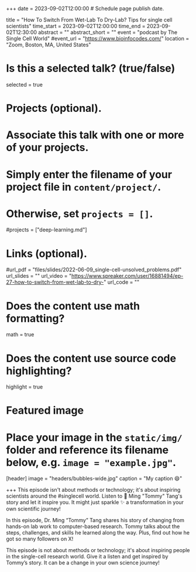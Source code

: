+++
date = 2023-09-02T12:00:00  # Schedule page publish date.

title = "How To Switch From Wet-Lab To Dry-Lab? Tips for single cell scientists"
time_start = 2023-09-02T12:00:00
time_end = 2023-09-02T12:30:00
abstract = ""
abstract_short = ""
event = "podcast by The Single Cell World"
#event_url = "https://www.bioinfocodes.com/"
location = "Zoom, Boston, MA, United States"

# Is this a selected talk? (true/false)
selected = true

# Projects (optional).
#   Associate this talk with one or more of your projects.
#   Simply enter the filename of your project file in `content/project/`.
#   Otherwise, set `projects = []`.
#projects = ["deep-learning.md"]

# Links (optional).
#url_pdf = "files/slides/2022-06-09_single-cell-unsolved_problems.pdf"
url_slides = ""
url_video = "https://www.spreaker.com/user/16881494/ep-27-how-to-switch-from-wet-lab-to-dry-"
url_code = ""


# Does the content use math formatting?
math = true

# Does the content use source code highlighting?
highlight = true

# Featured image
# Place your image in the `static/img/` folder and reference its filename below, e.g. `image = "example.jpg"`.
[header]
image = "headers/bubbles-wide.jpg"
caption = "My caption :smile:"

+++
This episode isn't about methods or technology; it's about inspiring scientists around the #singlecell world.
Listen to 🎯 Ming "Tommy" Tang's story and let it inspire you.
It might just sparkle ✨ a transformation in your own scientific journey!

In this episode, Dr. Ming “Tommy” Tang shares his story of changing from hands-on lab work to computer-based research. Tommy talks about the steps, challenges, and skills he learned along the way. Plus, find out how he got so many followers on X!

This episode is not about methods or technology; it's about inspiring people in the single-cell research world. Give it a listen and get inspired by Tommy’s story. It can be a change in your own science journey!


